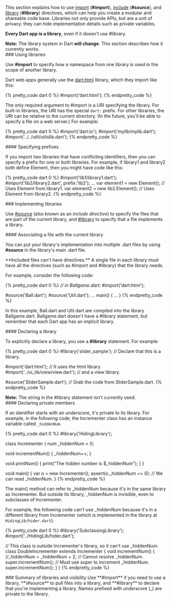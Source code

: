 This section explains how to use
<a href="#libraries-import">import</a> (**#import**),
<a href="#libraries-source">include</a> (**#source**),
and <a href="#libraries-library">library</a> (**#library**)
directives,
which can help you
create a modular and shareable code base.
Libraries not only provide APIs,
but are a unit of privacy:
they can hide implementation details such as private variables.

<b>Every Dart app is a library</b>,
even if it doesn't use #library.

<aside class="note">
<b>Note:</b>
The library system in Dart <b>will change</b>.
This section describes how it currently works.
</aside>


<section id="libraries-import" markdown="1">
### Using libraries

Use **#import** to
specify how a namespace from one library
is used in the scope of another library.

Dart web apps generally use the
[dart:html](http://api.dartlang.org/html.html)
library, which they import like this:

{% pretty_code dart 0 %}
#import('dart:html');
{% endpretty_code %}

The only required argument to #import
is a URI specifying the library.
For built-in libraries,
the URI has the special `dart:` prefix.
For other libraries,
the URI can be relative to the current directory.
(In the future,
you'll be able to specify a file on a web server.)
For example:

{% pretty_code dart 0 %}
#import('dart:io');
#import('mylib/mylib.dart');
#import('../../util/utilslib.dart');
{% endpretty_code %}


<section id="libraries-prefix" markdown="1">
#### Specifying prefixes

If you import two libraries that have conflicting identifiers,
then you can specify a prefix for one or both libraries.
For example, if library1 and library2 both define Element,
then you might have code like this:

{% pretty_code dart 0 %}
#import('lib1/library1.dart');
#import('lib2/library2.dart', prefix:'lib2');
...
var element1 = new Element();      // Uses Element from library1.
var element2 = new lib2.Element(); // Uses Element from library2.
{% endpretty_code %}

</section>
</section>


<section id="libraries-library" markdown="1">
### Implementing libraries

Use [#source](#libraries-source)
(also known as an _include directive_)
to specify the files that
are part of the current library,
and [#library](#libraries-library)
to specify that a file
implements a library.


<section id="libraries-source" markdown="1">
#### Associating a file with the current library

You can put your library's implementation into multiple .dart files
by using **#source** in the library's main .dart file.

<aside class="note" markdown="1">
**Included files can't have directives.**
A single file in each library
must have all the directives (such as #import and #library)
that the library needs.
</aside>

For example, consider the following code:

{% pretty_code dart 0 %}
<em>// in Ballgame.dart:</em>
#import('dart:html');

#source('Ball.dart');
#source('Util.dart');
...
main() {
  ...
}
{% endpretty_code %}

In this example, Ball.dart and Util.dart are compiled into
the library Ballgame.dart.
Ballgame.dart doesn't have a #library statement,
but remember that each Dart app has an implicit library.


<section id="libraries-library" markdown="1">
#### Declaring a library

To explicitly declare a library, you use a **#library** statement.
For example:

{% pretty_code dart 0 %}
#library('slider_sample');           // Declare that this is a library.

#import('dart:html');                // It uses the html library
#import('../ui_lib/view/view.dart'); // and a view library.

#source('SliderSample.dart');        // Grab the code from SliderSample.dart.
{% endpretty_code %}

<aside class="note">
  <b>Note:</b>
  The string in the #library statement isn't currently used.
</aside>
</section>

<section id="libraries-private-members" markdown="1">
#### Declaring private members

If an identifier starts with an underscore,
it's private to its library.
For example,
in the following code, the Incrementer class
has an instance variable
called `_hiddenNum`.

{% pretty_code dart 0 %}
#library('HidingLibrary');

class Incrementer {
  num _hiddenNum = 0;

  void incrementNum() {
    _hiddenNum++;
  }

  void printNum() {
    print("The hidden number is $_hiddenNum");
  }
}

void main() {
  var o = new Incrementer();
  assert(o._hiddenNum == 0); // We can read _hiddenNum.
}
{% endpretty_code %}

The main() method can refer to \_hiddenNum
because it's in the same library as Incrementer.
But outside its library, \_hiddenNum is invisible,
even to subclasses of Incrementer.

For example, the following code can't use \_hiddenNum
because it's in a different library from Incrementer
(which is implemented in the library at `HidingLib/hider.dart`):

{% pretty_code dart 0 %}
#library('SubclassingLibrary');
#import('../HidingLib/hider.dart');

// This class is outside Incrementer's library, so it can't use _hiddenNum.
class DoubleIncrementer extends Incrementer {
  void incrementNum() {
    //_hiddenNum = _hiddenNum + 2; // Cannot resolve _hiddenNum.
    super.incrementNum();          // Must use super to increment _hiddenNum.
    super.incrementNum();
  }
}
{% endpretty_code %}

</section>

<section id="libraries-summary" markdown="1">
### Summary of libraries and visibility
Use **#import** if you need to use a library,
**\#source** to pull files into a library,
and **#library** to declare that you're implementing a library.
Names prefixed with underscore (_) are private to the library.
</section>

</section>

